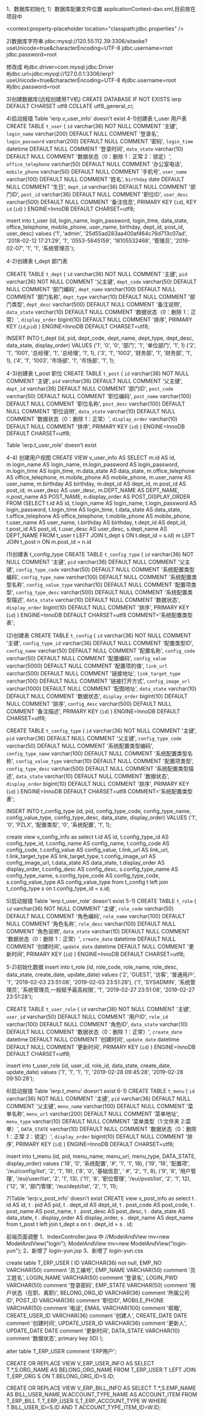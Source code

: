 1、数据库初始化
1）数据库配置文件位置 applicationContext-dao.xml,目前放在项目中
<!-- 加载配置文件 -->
<context:property-placeholder location="classpath:jdbc.properties" />
	
<!-- 将配置文件放到磁盘目录下，方便修改和多环境部署 
<context:property-placeholder location="file:/jdbc.properties" /> -->

2)数据库字符串
jdbc:mysql://120.55.112.39:3306/sitaoke?useUnicode=true&characterEncoding=UTF-8
jdbc.username=root
jdbc.password=root

修改成
#jdbc.driver=com.mysql.jdbc.Driver
#jdbc.url=jdbc:mysql://127.0.0.1:3306/ierp?useUnicode=true&characterEncoding=UTF-8
#jdbc.username=root
#jdbc.password=root

3)创建数据库(远程创建用TV机)
CREATE DATABASE IF NOT EXISTS ierp DEFAULT CHARSET utf8 COLLATE utf8_general_ci;

4)启动报错 Table 'ierp.v_user_info' doesn't exist
4-1)创建表 t_user 用户表
CREATE TABLE `t_user` (
  `id` varchar(36) NOT NULL COMMENT '主键',
  `login_name` varchar(200) DEFAULT NULL COMMENT '登录名',
  `login_password` varchar(200) DEFAULT NULL COMMENT '密码',
  `login_time` datetime DEFAULT NULL COMMENT '登录时间',
  `data_state` varchar(10) DEFAULT NULL COMMENT '数据状态（0：删除 1：正常 2：锁定）',
  `office_telephone` varchar(50) DEFAULT NULL COMMENT '办公室电话',
  `mobile_phone` varchar(50) DEFAULT NULL COMMENT '手机号',
  `user_name` varchar(100) DEFAULT NULL COMMENT '姓名',
  `birthday` date DEFAULT NULL COMMENT '生日',
  `dept_id` varchar(36) DEFAULT NULL COMMENT '部门ID',
  `post_id` varchar(36) DEFAULT NULL COMMENT '职位ID',
  `user_desc` varchar(500) DEFAULT NULL COMMENT '备注信息',
  PRIMARY KEY (`id`),
  KEY `id` (`id`)
) ENGINE=InnoDB DEFAULT CHARSET=utf8;  



insert into t_user
  (id,
   login_name,
   login_password,
   login_time,
   data_state,
   office_telephone,
   mobile_phone,
   user_name,
   birthday,
   dept_id,
   post_id,
   user_desc)
values
  ('1',
   'admin',
   '25d55ad283aa400af464c76d713c07ad',
   '2018-02-12 17:21:29',
   '1',
   '0553-5845159',
   '18105532468',
   '管理员',
   '2018-02-07',
   '1',
   '1',
   '系统管理员');   

4-2)创建表 t_dept 部门表

CREATE TABLE `t_dept` (
  `id` varchar(36) NOT NULL COMMENT '主键',
  `pid` varchar(36) NOT NULL COMMENT '父主键',
  `dept_code` varchar(50) DEFAULT NULL COMMENT '部门编码',
  `dept_name` varchar(100) DEFAULT NULL COMMENT '部门名称',
  `dept_type` varchar(10) DEFAULT NULL COMMENT '部门类型',
  `dept_desc` varchar(500) DEFAULT NULL COMMENT '备注说明',
  `data_state` varchar(10) DEFAULT NULL COMMENT '数据状态（0：删除 1：正常）',
  `display_order` bigint(10) DEFAULT NULL COMMENT '排序',
  PRIMARY KEY (`id`,`pid`)
) ENGINE=InnoDB DEFAULT CHARSET=utf8;

 INSERT INTO t_dept
  (id,
   pid,
   dept_code,
   dept_name,
   dept_type,
   dept_desc,
   data_state,
   display_order)
VALUES
  ('1', '0', '0', '部门', '1', '单位部门', '1', 1)
  ('2', '1', '1001', '总经理', '1', '总经理', '1', 1),
  ('3', '1', '1002', '财务部', '1', '财务部', '1', 1),
  ('4', '1', '1003', '市场部', '1', '市场部', '1', 1);


4-3)创建表 t_post 职位
CREATE TABLE `t_post` (
  `id` varchar(36) NOT NULL COMMENT '主键',
  `pid` varchar(36) DEFAULT NULL COMMENT '父主键',
  `dept_id` varchar(36) DEFAULT NULL COMMENT '部门ID',
  `post_code` varchar(50) DEFAULT NULL COMMENT '职位编码',
  `post_name` varchar(100) DEFAULT NULL COMMENT '职位名称',
  `post_desc` varchar(100) DEFAULT NULL COMMENT '职位说明',
  `data_state` varchar(10) DEFAULT NULL COMMENT '数据状态（0：删除 1：正常）',
  `display_order` varchar(10) DEFAULT NULL COMMENT '排序',
  PRIMARY KEY (`id`)
) ENGINE=InnoDB DEFAULT CHARSET=utf8;

 Table 'ierp.t_user_role' doesn't exist 
       
 4-4) 创建用户视图
  CREATE VIEW  v_user_info  AS
SELECT m.id               AS id,
       m.login_name       AS login_name,
       m.login_password   AS login_password,
       m.login_time       AS login_time,
       m.data_state       AS data_state,
       m.office_telephone AS office_telephone,
       m.mobile_phone     AS mobile_phone,
       m.user_name        AS user_name,
       m.birthday         AS birthday,
       m.dept_id          AS dept_id,
       m.post_id          AS post_id,
       m.user_desc        AS user_desc,
       m.DEPT_NAME        AS DEPT_NAME,
       n.post_name        AS POST_NAME,
       n.display_order    AS POST_DISPLAY_ORDER
  FROM (SELECT t.id               AS id,
                 t.login_name       AS login_name,
                 t.login_password   AS login_password,
                 t.login_time       AS login_time,
                 t.data_state       AS data_state,
                 t.office_telephone AS office_telephone,
                 t.mobile_phone     AS mobile_phone,
                 t.user_name        AS user_name,
                 t.birthday         AS birthday,
                 t.dept_id          AS dept_id,
                 t.post_id          AS post_id,
                 t.user_desc        AS user_desc,
                 s.dept_name        AS DEPT_NAME
            FROM t_user t LEFT JOIN t_dept s ON t.dept_id = s.id) m LEFT JOIN
       t_post n ON m.post_id = n.id      



(1)创建表 t_config_type
CREATE TABLE `t_config_type` (
  `id` varchar(36) NOT NULL COMMENT '主键',
  `pid` varchar(36) DEFAULT NULL COMMENT '父主键',
  `config_type_code` varchar(50) DEFAULT NULL COMMENT '系统配置类型编码',
  `config_type_name` varchar(100) DEFAULT NULL COMMENT '系统配置类型名称',
  `config_value_type` varchar(10) DEFAULT NULL COMMENT '配置项类型',
  `config_type_desc` varchar(500) DEFAULT NULL COMMENT '系统配置类型描述',
  `data_state` varchar(10) DEFAULT NULL COMMENT '数据状态',
  `display_order` bigint(10) DEFAULT NULL COMMENT '排序',
  PRIMARY KEY (`id`)
) ENGINE=InnoDB DEFAULT CHARSET=utf8 COMMENT='系统配置类型表';

(2)创建表
CREATE TABLE `t_config` (
  `id` varchar(36) NOT NULL COMMENT '主键',
  `config_type_id` varchar(36) DEFAULT NULL COMMENT '配置类型ID',
  `config_name` varchar(50) DEFAULT NULL COMMENT '配置名称',
  `config_code` varchar(50) DEFAULT NULL COMMENT '配置编码',
  `config_value` varchar(5000) DEFAULT NULL COMMENT '配置项的值',
  `link_url` varchar(500) DEFAULT NULL COMMENT '链接地址',
  `link_target_type` varchar(100) DEFAULT NULL COMMENT '链接打开方式',
  `config_image_url` varchar(1000) DEFAULT NULL COMMENT '配图地址',
  `data_state` varchar(10) DEFAULT NULL COMMENT '数据状态',
  `display_order` bigint(10) DEFAULT NULL COMMENT '排序',
  `config_desc` varchar(500) DEFAULT NULL COMMENT '备注描述',
  PRIMARY KEY (`id`)
) ENGINE=InnoDB DEFAULT CHARSET=utf8;



CREATE TABLE `t_config_type` (
  `id` varchar(36) NOT NULL COMMENT '主键',
  `pid` varchar(36) DEFAULT NULL COMMENT '父主键',
  `config_type_code` varchar(50) DEFAULT NULL COMMENT '系统配置类型编码',
  `config_type_name` varchar(100) DEFAULT NULL COMMENT '系统配置类型名称',
  `config_value_type` varchar(10) DEFAULT NULL COMMENT '配置项类型',
  `config_type_desc` varchar(500) DEFAULT NULL COMMENT '系统配置类型描述',
  `data_state` varchar(10) DEFAULT NULL COMMENT '数据状态',
  `display_order` bigint(10) DEFAULT NULL COMMENT '排序',
  PRIMARY KEY (`id`)
) ENGINE=InnoDB DEFAULT CHARSET=utf8 COMMENT='系统配置类型表';


INSERT INTO t_config_type
  (id,
   pid,
   config_type_code,
   config_type_name,
   config_value_type,
   config_type_desc,
   data_state,
   display_order)
VALUES
  ('1', '0', 'PZLX', '配置类型', '0', '系统配置', '1', 1);


create view v_config_info as 
select t.id                AS id,
       t.config_type_id    AS config_type_id,
       t.config_name       AS config_name,
       t.config_code       AS config_code,
       t.config_value      AS config_value,
       t.link_url          AS link_url,
       t.link_target_type  AS link_target_type,
       t.config_image_url  AS config_image_url,
       t.data_state        AS data_state,
       t.display_order     AS display_order,
       t.config_desc       AS config_desc,
       s.config_type_name  AS config_type_name,
       s.config_type_code  AS config_type_code,
       s.config_value_type AS config_value_type
  from t_config t
  left join t_config_type s
    on t.config_type_id = s.id;



5)启动报错 Table 'ierp.t_user_role' doesn't exist
5-1)
CREATE TABLE `t_role` (
  `id` varchar(36) NOT NULL COMMENT '主键',
  `role_code` varchar(50) DEFAULT NULL COMMENT '角色编码',
  `role_name` varchar(100) DEFAULT NULL COMMENT '角色名称',
  `role_desc` varchar(100) DEFAULT NULL COMMENT '角色说明',
  `data_state` varchar(10) DEFAULT NULL COMMENT '数据状态（0：删除 1：正常）',
  `create_date` datetime DEFAULT NULL COMMENT '创建时间',
  `update_date` datetime DEFAULT NULL COMMENT '更新时间',
  PRIMARY KEY (`id`)
) ENGINE=InnoDB DEFAULT CHARSET=utf8;

5-2)初始化数据
insert into t_role
  (id,
   role_code,
   role_name,
   role_desc,
   data_state,
   create_date,
   update_date)
values
  ('2',
   'GUEST',
   '访客',
   '普通用户',
   '1',
   '2019-02-03 23:51:08',
   '2019-02-03 23:51:28'),
  ('1',
   'SYSADMIN',
   '系统管理员',
   '系统管理员,一般赋予最高权限',
   '1',
   '2019-02-27 23:51:08',
   '2019-02-27 23:51:28');
   
   
   CREATE TABLE `t_user_role` (
  `id` varchar(36) NOT NULL COMMENT '主键',
  `user_id` varchar(50) DEFAULT NULL COMMENT '用户ID',
  `role_id` varchar(100) DEFAULT NULL COMMENT '角色ID',
  `data_state` varchar(10) DEFAULT NULL COMMENT '数据状态（0：删除 1：正常）',
  `create_date` datetime DEFAULT NULL COMMENT '创建时间',
  `update_date` datetime DEFAULT NULL COMMENT '更新时间',
  PRIMARY KEY (`id`)
) ENGINE=InnoDB DEFAULT CHARSET=utf8;


insert into t_user_role
  (id, user_id, role_id, data_state, create_date, update_date)
values
  ('1',
   '1',
   '1',
   '1',
   '2019-02-28 09:45:28',
   '2019-02-28 09:50:28');

6)启动报错 Table 'ierp.t_menu' doesn't exist
6-1)
CREATE TABLE `t_menu` (
  `id` varchar(36) NOT NULL COMMENT '主键',
  `pid` varchar(36) DEFAULT NULL COMMENT '父主键',
  `menu_name` varchar(100) DEFAULT NULL COMMENT '菜单名称',
  `menu_url` varchar(200) DEFAULT NULL COMMENT '菜单地址',
  `menu_type` varchar(10) DEFAULT NULL COMMENT '菜单类型（1:文件夹 2:菜单）',
  `DATA_STATE` varchar(10) DEFAULT NULL COMMENT '数据状态（0：删除 1：正常 2：锁定）',
  `display_order` bigint(10) DEFAULT NULL COMMENT '排序',
  PRIMARY KEY (`id`)
) ENGINE=InnoDB DEFAULT CHARSET=utf8;


insert into t_menu
  (id, pid, menu_name, menu_url, menu_type, DATA_STATE, display_order)
values
  ('18', '0', '系统配置', '#', '1', '1', 18),
  ('19', '18', '配置项', '/eui/config/list', '2', '1', 19),
  ('8', '0', '基础信息', '  #', '2', '1', 8),
  ('9', '8', '用户管理', '/eui/user/list', '2', '1', 13),
  ('11', '8', '职位管理', '/eui/post/list', '2', '1', 12),
  ('12', '8', '部门管理', '/eui/dept/list', '2', '1', 11);



7)Table 'ierp.v_post_info' doesn't exist
CREATE view v_post_info as
select t . id AS id,
       t . pid AS pid,
       t . dept_id AS dept_id,
       t . post_code AS post_code,
       t . post_name AS post_name,
       t . post_desc AS post_desc,
       t . data_state AS data_state,
       t . display_order AS display_order,
       s . dept_name AS dept_name
  from t_post t left join t_dept s on t . dept_id = s . id;


前端页面调整
1、IndexController.java 中
//ModelAndView mv=new ModelAndView("login");
ModelAndView mv=new ModelAndView("login-yun");
2、新增了 login-yun.jsp
3、新增了 login-yun.css




create table T_ERP_USER
(
   ID                   VARCHAR(36) not null,
   EMP_NO               VARCHAR(50) comment '员工编号',
   EMP_NAME             VARCHAR(50) comment '员工姓名',
   LOGIN_NAME           VARCHAR(50) comment '登录名',
   LOGIN_PWD            VARCHAR(50) comment '登录密码',
   EMP_STATE            VARCHAR(50) comment '用户状态（在职、离职)',
   BELONG_ORG_ID        VARCHAR(36) comment '所属公司ID',
   POST_ID              VARCHAR(36) comment '职位ID',
   MOBILE_PHONE         VARCHAR(50) comment '电话',
   EMAIL                VARCHAR(100) comment '邮箱',
   CREATE_USER_ID       VARCHAR(36) comment '创建人',
   CREATE_DATE          DATE comment '创建时间',
   UPDATE_USER_ID       VARCHAR(36) comment '更新人',
   UPDATE_DATE          DATE comment '更新时间',
   DATA_STATE           VARCHAR(10) comment '数据状态',
   primary key (ID)
);

alter table T_ERP_USER comment 'ERP用户';



CREATE OR REPLACE VIEW V_ERP_USER_INFO AS 
SELECT T.*,S.ORG_NAME AS BELONG_ORG_NAME FROM T_ERP_USER T LEFT JOIN T_ERP_ORG S ON T.BELONG_ORG_ID=S.ID;



CREATE OR REPLACE VIEW V_ERP_BILL_INFO AS 
SELECT T.*,S.EMP_NAME AS BILL_USER_NAME,W.ACCOUNT_TYPE_NAME AS ACCOUNT_ITEM FROM T_ERP_BILL T,T_ERP_USER S,T_ERP_ACCOUNT_TYPE W WHERE T.BILL_USER_ID=S.ID
AND T.ACCOUNT_TYPE_ITEM_ID=W.ID;




